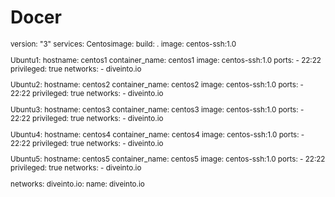 # Docer


<sub>

version: "3"
services:
  Centosimage:
    build: .
    image: centos-ssh:1.0
      
  Ubuntu1:
       hostname: centos1
       container_name: centos1
       image: centos-ssh:1.0
       ports:
       - 22:22
       privileged: true
       networks:
       - diveinto.io

  Ubuntu2:
       hostname: centos2
       container_name: centos2
       image: centos-ssh:1.0
       ports:
       - 22:22
       privileged: true
       networks:
       - diveinto.io

  Ubuntu3:
       hostname: centos3
       container_name: centos3
       image: centos-ssh:1.0
       ports:
       - 22:22
       privileged: true
       networks:
       - diveinto.io

  Ubuntu4:
       hostname: centos4
       container_name: centos4
       image: centos-ssh:1.0
       ports:
       - 22:22
       privileged: true
       networks:
       - diveinto.io

  Ubuntu5:
       hostname: centos5
       container_name: centos5
       image: centos-ssh:1.0
       ports:
       - 22:22
       privileged: true
       networks:
       - diveinto.io

networks:
 diveinto.io:
       name: diveinto.io


</sub>

